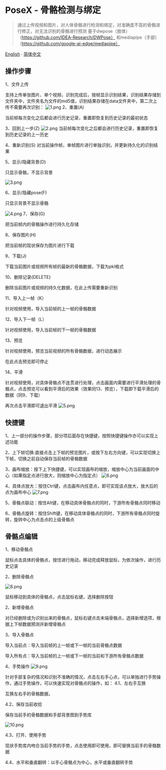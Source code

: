 # PoseX  -  骨骼检测与绑定
> 通过上传视频和图片，对人体骨骼进行检测和绑定，对准确度不高的骨骼进行修正，对无法识别的骨骼进行预测
> 基于dwpose（肢体）（https://github.com/IDEA-Research/DWPose） 和mediapipe（手部）（https://github.com/google-ai-edge/mediapipe）
>

[English](README.md) · [简体中文](README_zh.md)
## 操作步骤
1、文件上传

支持上传单张图片、单个视频，识别完成后，按帧显示识别结果，识别结果存储到文件夹中，文件夹名为文件的md5值，识别结果存储在data文件夹中，第二次上传不需要再次识别：
![1.png](image/1.png)
2、重置(A)

当前帧每次变化之后都会进行历史记录，重置即恢复到历史记录的最初状态

3、回到上一步(Z)
![2.png](image/2.png)
当前帧每次变化之后都会进行历史记录，重置即恢复到历史记录的上一历史


4、重新识别(S)
对当前操作帧，单帧图片进行单独识别，并更新持久化的识别结果

5、显示/隐藏背景(D)

只显示骨骼，不显示背景

![3.png](image/3.png)

6、显示/隐藏pose(F)

只显示背景不显示骨骼

![4.png](image/4.png)
7、保存(G)

把当前帧内的骨骼操作进行持久化存储

8、保存图片(H)

把当前帧的现状保存为图片进行下载

9、下载(J)

下载当前图片或视频所有帧的最新的骨骼数据，下载为pkl格式

10、删除记录(DELETE)

删除当前图片或视频的持久化数据，在此上传需要重新识别

11、导入上一帧（K）

针对视频使用，导入当前帧的上一帧的骨骼数据

12、导入下一帧（L）

针对视频使用，导入当前帧的下一帧的骨骼数据

13、预览

针对视频使用，预览当前视频的所有骨骼数据，进行动态展示

在此点击预览即可停止

14、平滑

针对视频使用，对具体骨骼点不连贯进行处理，点击画面内需要进行平滑处理的骨骼点，点击预览可以看到平滑后的效果（效果同13、预览），下载即下载平滑后的数据（同9、下载）

再次点击平滑即可退出平滑
![5.png](image/5.png)

## 快捷键
1、上一部分的操作步骤，部分项后面存在快捷键，按照快捷键操作亦可以实现上述功能

2、上下帧切换:直接点击上下帧的预览图片，或按下左右方向键，可以实现切换上下帧，切换之前自动保存当前帧的骨骼数据

3、画布缩放：按下上下快捷键，可以实现画布的缩放，缩放中心为当前画面的中心（如果指定点进行放大，则缩放中心为指定点）
![6.png](image/6.png)

4、具体点放大：按住Ctrl键，点击画布内任意点，即可实现该点放大，放大后的点为画布中心
![7.png](image/7.png)

5、骨骼点联动：按住Alt键，在移动具体骨骼点的同时，下游所有骨骼点同时移动

6、骨骼点旋转：按住Shift键，在移动具体骨骼点的同时，下游所有骨骼点同时旋转，旋转中心为点击点的上级骨骼点


## 骨骼点编辑
1、移动骨骼点

鼠标点击具体的骨骼点，按住进行拖动，移动完成释放鼠标，为依次操作，进行历史记录

2、删除骨骼点

![8.png](image/8.png)

鼠标移动到具体的骨骼点，点击鼠标右键，选择删除按钮

2、新增骨骼点

对已经删除或为识别出来的骨骼点，鼠标右键点击末端骨骼点，选择新增选项，根据上下帧数据预测并新增骨骼点

3、导入骨骼点

导入当前点：导入当前帧的上一帧或下一帧的当前骨骼点数据

导入所有点：导入当前帧的上一帧或下一帧的当前和下游所有骨骼点数据

4、手势操作
![9.png](image/9.png)

针对手部复杂的情况和识别不准确的情况，点击左右手心点，可以单独进行手势操作，通过手势操作，可以快速实现对骨骼点的操作，如：
4.1、左右手互换

互换左右手的骨骼数据，

4.2、保存当前收拾

保存当前手的骨骼数据和手部背景图到手势库

![10.png](image/10.png)

4.3、打开、使用手势

现状手势库内吻合当前手势的手势，点击使用即可使用，即可替换当前手的骨骼数据

4.4、水平和垂直翻转：以手心骨骼点为中心，水平或垂直翻转手势